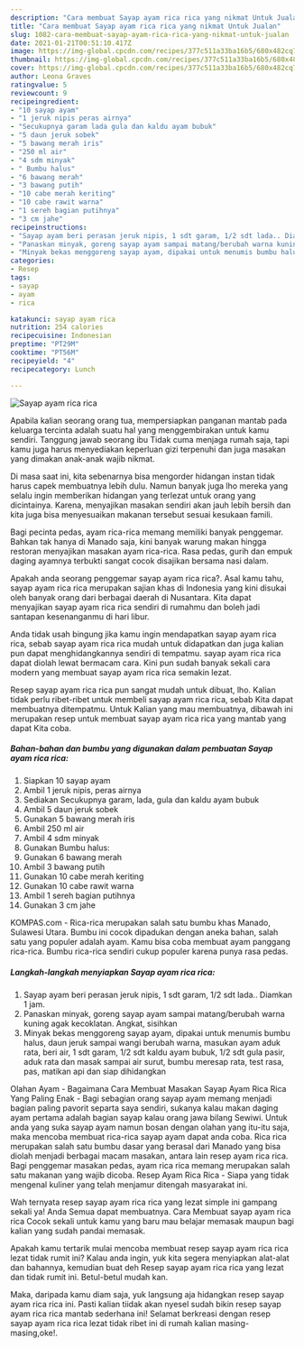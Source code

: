 ```yaml
---
description: "Cara membuat Sayap ayam rica rica yang nikmat Untuk Jualan"
title: "Cara membuat Sayap ayam rica rica yang nikmat Untuk Jualan"
slug: 1082-cara-membuat-sayap-ayam-rica-rica-yang-nikmat-untuk-jualan
date: 2021-01-21T00:51:10.417Z
image: https://img-global.cpcdn.com/recipes/377c511a33ba16b5/680x482cq70/sayap-ayam-rica-rica-foto-resep-utama.jpg
thumbnail: https://img-global.cpcdn.com/recipes/377c511a33ba16b5/680x482cq70/sayap-ayam-rica-rica-foto-resep-utama.jpg
cover: https://img-global.cpcdn.com/recipes/377c511a33ba16b5/680x482cq70/sayap-ayam-rica-rica-foto-resep-utama.jpg
author: Leona Graves
ratingvalue: 5
reviewcount: 9
recipeingredient:
- "10 sayap ayam"
- "1 jeruk nipis peras airnya"
- "Secukupnya garam lada gula dan kaldu ayam bubuk"
- "5 daun jeruk sobek"
- "5 bawang merah iris"
- "250 ml air"
- "4 sdm minyak"
- " Bumbu halus"
- "6 bawang merah"
- "3 bawang putih"
- "10 cabe merah keriting"
- "10 cabe rawit warna"
- "1 sereh bagian putihnya"
- "3 cm jahe"
recipeinstructions:
- "Sayap ayam beri perasan jeruk nipis, 1 sdt garam, 1/2 sdt lada.. Diamkan 1 jam."
- "Panaskan minyak, goreng sayap ayam sampai matang/berubah warna kuning agak kecoklatan. Angkat, sisihkan"
- "Minyak bekas menggoreng sayap ayam, dipakai untuk menumis bumbu halus, daun jeruk sampai wangi berubah warna, masukan ayam aduk rata, beri air, 1 sdt garam, 1/2 sdt kaldu ayam bubuk, 1/2 sdt gula pasir, aduk rata dan masak sampai air surut, bumbu meresap rata, test rasa, pas, matikan api dan siap dihidangkan"
categories:
- Resep
tags:
- sayap
- ayam
- rica

katakunci: sayap ayam rica 
nutrition: 254 calories
recipecuisine: Indonesian
preptime: "PT29M"
cooktime: "PT56M"
recipeyield: "4"
recipecategory: Lunch

---
```



![Sayap ayam rica rica](https://img-global.cpcdn.com/recipes/377c511a33ba16b5/680x482cq70/sayap-ayam-rica-rica-foto-resep-utama.jpg)

Apabila kalian seorang orang tua, mempersiapkan panganan mantab pada keluarga tercinta adalah suatu hal yang menggembirakan untuk kamu sendiri. Tanggung jawab seorang ibu Tidak cuma menjaga rumah saja, tapi kamu juga harus menyediakan keperluan gizi terpenuhi dan juga masakan yang dimakan anak-anak wajib nikmat.

Di masa  saat ini, kita sebenarnya bisa mengorder hidangan instan tidak harus capek membuatnya lebih dulu. Namun banyak juga lho mereka yang selalu ingin memberikan hidangan yang terlezat untuk orang yang dicintainya. Karena, menyajikan masakan sendiri akan jauh lebih bersih dan kita juga bisa menyesuaikan makanan tersebut sesuai kesukaan famili. 

Bagi pecinta pedas, ayam rica-rica memang memiliki banyak penggemar. Bahkan tak hanya di Manado saja, kini banyak warung makan hingga restoran menyajikan masakan ayam rica-rica. Rasa pedas, gurih dan empuk daging ayamnya terbukti sangat cocok disajikan bersama nasi dalam.

Apakah anda seorang penggemar sayap ayam rica rica?. Asal kamu tahu, sayap ayam rica rica merupakan sajian khas di Indonesia yang kini disukai oleh banyak orang dari berbagai daerah di Nusantara. Kita dapat menyajikan sayap ayam rica rica sendiri di rumahmu dan boleh jadi santapan kesenanganmu di hari libur.

Anda tidak usah bingung jika kamu ingin mendapatkan sayap ayam rica rica, sebab sayap ayam rica rica mudah untuk didapatkan dan juga kalian pun dapat menghidangkannya sendiri di tempatmu. sayap ayam rica rica dapat diolah lewat bermacam cara. Kini pun sudah banyak sekali cara modern yang membuat sayap ayam rica rica semakin lezat.

Resep sayap ayam rica rica pun sangat mudah untuk dibuat, lho. Kalian tidak perlu ribet-ribet untuk membeli sayap ayam rica rica, sebab Kita dapat membuatnya ditempatmu. Untuk Kalian yang mau membuatnya, dibawah ini merupakan resep untuk membuat sayap ayam rica rica yang mantab yang dapat Kita coba.

<!--inarticleads1-->

##### Bahan-bahan dan bumbu yang digunakan dalam pembuatan Sayap ayam rica rica:

1. Siapkan 10 sayap ayam
1. Ambil 1 jeruk nipis, peras airnya
1. Sediakan Secukupnya garam, lada, gula dan kaldu ayam bubuk
1. Ambil 5 daun jeruk sobek
1. Gunakan 5 bawang merah iris
1. Ambil 250 ml air
1. Ambil 4 sdm minyak
1. Gunakan  Bumbu halus:
1. Gunakan 6 bawang merah
1. Ambil 3 bawang putih
1. Gunakan 10 cabe merah keriting
1. Gunakan 10 cabe rawit warna
1. Ambil 1 sereh bagian putihnya
1. Gunakan 3 cm jahe


KOMPAS.com - Rica-rica merupakan salah satu bumbu khas Manado, Sulawesi Utara. Bumbu ini cocok dipadukan dengan aneka bahan, salah satu yang populer adalah ayam. Kamu bisa coba membuat ayam panggang rica-rica. Bumbu rica-rica sendiri cukup populer karena punya rasa pedas. 

<!--inarticleads2-->

##### Langkah-langkah menyiapkan Sayap ayam rica rica:

1. Sayap ayam beri perasan jeruk nipis, 1 sdt garam, 1/2 sdt lada.. Diamkan 1 jam.
1. Panaskan minyak, goreng sayap ayam sampai matang/berubah warna kuning agak kecoklatan. Angkat, sisihkan
1. Minyak bekas menggoreng sayap ayam, dipakai untuk menumis bumbu halus, daun jeruk sampai wangi berubah warna, masukan ayam aduk rata, beri air, 1 sdt garam, 1/2 sdt kaldu ayam bubuk, 1/2 sdt gula pasir, aduk rata dan masak sampai air surut, bumbu meresap rata, test rasa, pas, matikan api dan siap dihidangkan


Olahan Ayam - Bagaimana Cara Membuat Masakan Sayap Ayam Rica Rica Yang Paling Enak - Bagi sebagian orang sayap ayam memang menjadi bagian paling pavorit separta saya sendiri, sukanya kalau makan daging ayam pertama adalah bagian sayap kalau orang jawa bilang Sewiwi. Untuk anda yang suka sayap ayam namun bosan dengan olahan yang itu-itu saja, maka mencoba membuat rica-rica sayap ayam dapat anda coba. Rica rica merupakan salah satu bumbu dasar yang berasal dari Manado yang bisa diolah menjadi berbagai macam masakan, antara lain resep ayam rica rica. Bagi penggemar masakan pedas, ayam rica rica memang merupakan salah satu makanan yang wajib dicoba. Resep Ayam Rica Rica - Siapa yang tidak mengenal kuliner yang telah menjamur ditengah masyarakat ini. 

Wah ternyata resep sayap ayam rica rica yang lezat simple ini gampang sekali ya! Anda Semua dapat membuatnya. Cara Membuat sayap ayam rica rica Cocok sekali untuk kamu yang baru mau belajar memasak maupun bagi kalian yang sudah pandai memasak.

Apakah kamu tertarik mulai mencoba membuat resep sayap ayam rica rica lezat tidak rumit ini? Kalau anda ingin, yuk kita segera menyiapkan alat-alat dan bahannya, kemudian buat deh Resep sayap ayam rica rica yang lezat dan tidak rumit ini. Betul-betul mudah kan. 

Maka, daripada kamu diam saja, yuk langsung aja hidangkan resep sayap ayam rica rica ini. Pasti kalian tiidak akan nyesel sudah bikin resep sayap ayam rica rica mantab sederhana ini! Selamat berkreasi dengan resep sayap ayam rica rica lezat tidak ribet ini di rumah kalian masing-masing,oke!.

